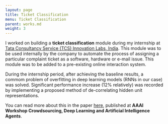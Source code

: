 ```yaml
---
layout: page
title: Ticket Classification
menu: Ticket Classification
parent: works.md
weight: 3
---
```


I worked on building a <strong>ticket classification</strong> module during my internship at [Tata Consultancy Service (TCS) Innovation Labs, India](https://www.tcs.com/research-and-innovation). This module was to be used internally by the company to automate the process of assigning a particular complaint ticket as a software, hardware or e-mail issue. This module was to be added to a pre-existing online interaction system.   

During the internship period, after achieving the baseline results, a commom problem of overfitting in deep learning models (RNNs in our case) was solved. Significant performance increase (12% relatively) was recorded by implementing a proposed method of de-correlating hidden unit representations. 

You can read more about this in the paper [here](https://www.aaai.org/ocs/index.php/WS/AAAIW17/paper/download/15145/14699), published at <strong>AAAI Workshop Crowdsourcing, Deep Learning and Artificial Intelligence Agents</strong>.
